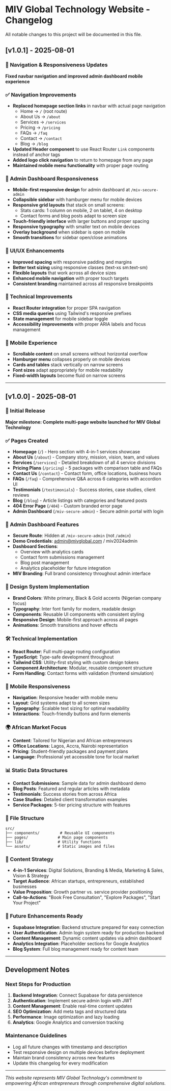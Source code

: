 # MIV Global Technology Website - Changelog

All notable changes to this project will be documented in this file.

## [v1.0.1] - 2025-08-01

### 🔧 Navigation & Responsiveness Updates
**Fixed navbar navigation and improved admin dashboard mobile experience**

### ✅ Navigation Improvements
- **Replaced homepage section links** in navbar with actual page navigation
  - Home → `/` (root route)
  - About Us → `/about`
  - Services → `/services`
  - Pricing → `/pricing`
  - FAQs → `/faq`
  - Contact → `/contact`
  - Blog → `/blog`
- **Updated Header component** to use React Router `Link` components instead of anchor tags
- **Added logo click navigation** to return to homepage from any page
- **Maintained mobile menu functionality** with proper page routing

### 📱 Admin Dashboard Responsiveness
- **Mobile-first responsive design** for admin dashboard at `/miv-secure-admin`
- **Collapsible sidebar** with hamburger menu for mobile devices
- **Responsive grid layouts** that stack on small screens:
  - Stats cards: 1 column on mobile, 2 on tablet, 4 on desktop
  - Contact forms and blog posts adapt to screen size
- **Touch-friendly interface** with larger buttons and proper spacing
- **Responsive typography** with smaller text on mobile devices
- **Overlay background** when sidebar is open on mobile
- **Smooth transitions** for sidebar open/close animations

### 🎨 UI/UX Enhancements
- **Improved spacing** with responsive padding and margins
- **Better text sizing** using responsive classes (text-xs sm:text-sm)
- **Flexible layouts** that work across all device sizes
- **Enhanced mobile navigation** with proper touch targets
- **Consistent branding** maintained across all responsive breakpoints

### 🔧 Technical Improvements
- **React Router integration** for proper SPA navigation
- **CSS media queries** using Tailwind's responsive prefixes
- **State management** for mobile sidebar toggle
- **Accessibility improvements** with proper ARIA labels and focus management

### 📱 Mobile Experience
- **Scrollable content** on small screens without horizontal overflow
- **Hamburger menu** collapses properly on mobile devices
- **Cards and tables** stack vertically on narrow screens
- **Font sizes** adapt appropriately for mobile readability
- **Fixed-width layouts** become fluid on narrow screens

---

## [v1.0.0] - 2025-08-01

### 🚀 Initial Release
**Major milestone: Complete multi-page website launched for MIV Global Technology**

### ✅ Pages Created
- **Homepage** (`/`) - Hero section with 4-in-1 services showcase
- **About Us** (`/about`) - Company story, mission, vision, team, and values
- **Services** (`/services`) - Detailed breakdown of all 4 service divisions
- **Pricing Plans** (`/pricing`) - 5 packages with comparison table and FAQs
- **Contact Us** (`/contact`) - Contact form, office locations, business hours
- **FAQs** (`/faq`) - Comprehensive Q&A across 6 categories with accordion UI
- **Testimonials** (`/testimonials`) - Success stories, case studies, client reviews
- **Blog** (`/blog`) - Article listings with categories and featured posts
- **404 Error Page** (`/404`) - Custom branded error page
- **Admin Dashboard** (`/miv-secure-admin`) - Secure admin portal with login

### 🔐 Admin Dashboard Features
- **Secure Route**: Hidden at `/miv-secure-admin` (not `/admin`)
- **Demo Credentials**: admin@mivglobal.com / miv2024admin
- **Dashboard Sections**: 
  - Overview with analytics cards
  - Contact form submissions management
  - Blog post management
  - Analytics placeholder for future integration
- **MIV Branding**: Full brand consistency throughout admin interface

### 🎨 Design System Implementation
- **Brand Colors**: White primary, Black & Gold accents (Nigerian company focus)
- **Typography**: Inter font family for modern, readable design
- **Components**: Reusable UI components with consistent styling
- **Responsive Design**: Mobile-first approach across all pages
- **Animations**: Smooth transitions and hover effects

### 🛠 Technical Implementation
- **React Router**: Full multi-page routing configuration
- **TypeScript**: Type-safe development throughout
- **Tailwind CSS**: Utility-first styling with custom design tokens
- **Component Architecture**: Modular, reusable component structure
- **Form Handling**: Contact forms with validation (frontend simulation)

### 📱 Mobile Responsiveness
- **Navigation**: Responsive header with mobile menu
- **Layout**: Grid systems adapt to all screen sizes
- **Typography**: Scalable text sizing for optimal readability
- **Interactions**: Touch-friendly buttons and form elements

### 🌍 African Market Focus
- **Content**: Tailored for Nigerian and African entrepreneurs
- **Office Locations**: Lagos, Accra, Nairobi representation
- **Pricing**: Student-friendly packages and payment plans
- **Language**: Professional yet accessible tone for local market

### 📊 Static Data Structures
- **Contact Submissions**: Sample data for admin dashboard demo
- **Blog Posts**: Featured and regular articles with metadata
- **Testimonials**: Success stories from across Africa
- **Case Studies**: Detailed client transformation examples
- **Service Packages**: 5-tier pricing structure with features

### 🔧 File Structure
```
src/
├── components/         # Reusable UI components
├── pages/             # Main page components
├── lib/               # Utility functions
└── assets/            # Static images and files
```

### 📝 Content Strategy
- **4-in-1 Services**: Digital Solutions, Branding & Media, Marketing & Sales, Vision & Strategy
- **Target Audience**: African startups, entrepreneurs, established businesses
- **Value Proposition**: Growth partner vs. service provider positioning
- **Call-to-Actions**: "Book Free Consultation", "Explore Packages", "Start Your Project"

### 🚧 Future Enhancements Ready
- **Supabase Integration**: Backend structure prepared for easy connection
- **User Authentication**: Admin login system ready for production backend
- **Content Management**: Dynamic content updates via admin dashboard
- **Analytics Integration**: Placeholder sections for Google Analytics
- **Blog System**: Full blog management ready for content team

---

## Development Notes

### Next Steps for Production
1. **Backend Integration**: Connect Supabase for data persistence
2. **Authentication**: Implement secure admin login with JWT
3. **Content Management**: Enable real-time content updates
4. **SEO Optimization**: Add meta tags and structured data
5. **Performance**: Image optimization and lazy loading
6. **Analytics**: Google Analytics and conversion tracking

### Maintenance Guidelines
- Log all future changes with timestamp and description
- Test responsive design on multiple devices before deployment
- Maintain brand consistency across new features
- Update this changelog for every modification

---

*This website represents MIV Global Technology's commitment to empowering African entrepreneurs through comprehensive digital solutions.*